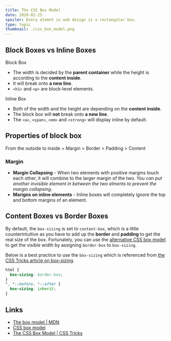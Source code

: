 ```yaml
---
title: The CSS Box Model
date: 2020-02-25
spoiler: Every elemnt in web design is a rectangular box.
type: topic
thumbnail: ./css_box_model.png
---
```


## Block Boxes vs Inline Boxes
<div class="d-grid col-s-1 col-m-2 gap-s-16 gap-m-32">
<div>
  <div class="box-title">Block Box</div>
  <div class="text-box list-box">

  + The width is decided by the **parent container** while the height is according to the **content inside**.
  + It will break onto **a new line**.
  + `<h1>` and `<p>` are block-level elements.

  </div>
</div>
<div>
  <div class="box-title">Inline Box</div>
  <div class="text-box list-box">

  + Both of the width and the height are depending on the **content inside**.
  + The block box will **not** break onto **a new line**.
  + The `<a>`, `<span>`, `<em>` and `<strong>` will display inline by default.

  </div>
</div>
</div>

## Properties of block box

From the outside to inside = <span class="hl-1">Margin</span> > <span class="hl-2">Border</span> > <span class="hl-3">Padding</span> > <span class="hl-4">Content</span>

### Margin

+ **Margin Collapsing** - When two elements with positive margins touch each other, it will combine to the larger margin of the two. *You can put another invisible element in between the two elments to prevent the margin collapsing.*
+ **Marigns on inline elements** - Inline boxes will completely ignore the top and bottom margins of an element.

## Content Boxes vs Border Boxes

By default, the `box-sizing` is set to `content-box`, which is a little counterintuitive as you have to add up the **border** and **padding** to get the real size of the box. Fortunately, you can use the [alternative CSS box model](https://developer.mozilla.org/en-US/docs/Learn/CSS/Building_blocks/The_box_model#The_alternative_CSS_box_model) to get the visible width by assigning `border-box` to `box-sizing`.

Below is a best practice to use the `box-sizing` which is referenced from [the CSS Tricks article on box-sizing](https://css-tricks.com/inheriting-box-sizing-probably-slightly-better-best-practice/).

```css
html {
  box-sizing: border-box;
}
*, *::before, *::after {
  box-sizing: inherit;
}
```


## Links

- [The box model | MDN](https://developer.mozilla.org/en-US/docs/Learn/CSS/Building_blocks/The_box_model)
- [CSS box model](https://internetingishard.com/html-and-css/css-box-model/)
- [The CSS Box Model | CSS Tricks](https://css-tricks.com/the-css-box-model/)
